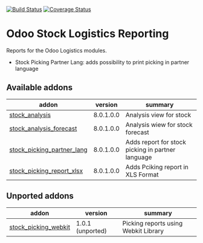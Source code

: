 [![Build Status](https://travis-ci.org/OCA/stock-logistics-reporting.svg?branch=8.0)](https://travis-ci.org/OCA/stock-logistics-reporting)
[![Coverage Status](https://coveralls.io/repos/OCA/stock-logistics-reporting/badge.png?branch=8.0)](https://coveralls.io/r/OCA/stock-logistics-reporting?branch=8.0)

Odoo Stock Logistics Reporting
==============================

Reports for the Odoo Logistics modules.

 - Stock Picking Partner Lang: adds possibility to print picking in partner language

[//]: # (addons)

Available addons
----------------
addon | version | summary
--- | --- | ---
[stock_analysis](stock_analysis/) | 8.0.1.0.0 | Analysis view for stock
[stock_analysis_forecast](stock_analysis_forecast/) | 8.0.1.0.0 | Analysis wiew for stock forecast
[stock_picking_partner_lang](stock_picking_partner_lang/) | 8.0.1.0.0 | Adds report for stock picking in partner language
[stock_picking_report_xlsx](stock_picking_report_xlsx/) | 8.0.1.0.0 | Adds Pciking report in XLS Format


Unported addons
---------------
addon | version | summary
--- | --- | ---
[stock_picking_webkit](stock_picking_webkit/) | 1.0.1 (unported) | Picking reports using Webkit Library

[//]: # (end addons)
